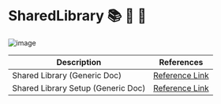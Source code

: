 # SharedLibrary 📚 📖 📘
![image](https://github.com/CodeOps-Hub/SharedLibrary/assets/156056444/dc983573-04bb-4da8-91fa-f12599a9e241)

| Description                                   | References  
| --------------------------------------------  | -------------------------------------------------|
| Shared Library (Generic Doc) | [Reference Link](https://github.com/avengers-p7/Documentation/blob/main/Application_CI/Implementation/GenericDoc/jenkinsPipeline.md) |
| Shared Library Setup (Generic Doc) | [Reference Link](https://github.com/avengers-p7/Documentation/blob/main/Application_CI/Implementation/GenericDoc/sharedLibrary/setup.md) |
